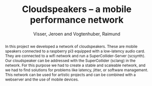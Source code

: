 --- 
title: "Cloudspeakers – a mobile performance network" 
abstract: "In this project we developed a network of cloudspeakers. These are mobile speakers connected to a raspberry pi3 equipped with a low-latency audio card. They are connected to a wifi network and run a SuperCollider-Server (scsynth). Our cloudspeaker can be addressed with the SuperCollider (sclang) in the network. For this purpose we had to create a stable and scaleable network, and we had to find solutions for problems like latency, jitter, or software management. This network can be used for artistic projects and can be combined with a webserver and the use of mobile devices." 
address: "London" 
author: "Visser, Jeroen and Vogtenhuber, Raimund"
webAuthor: "Jeroen Visser, Raimund Vogtenhuber" 
booktitle: "Proceedings of the International Web Audio Conference" 
editor: "Thalmann, Florian and Ewert, Sebastian" 
month: "Proceedings of the International Web Audio Conference"
pages: "" 
publisher: "Queen Mary University of London" 
series: "WAC '17"
type: "Poster"  
year: "2017" 
id: "2017_EA_83" 
tags: year2017
media: none 
pdflink: /_data/papers/pdf/2017/2017_83.pdf
ISSN: 2663-5844
---